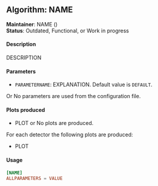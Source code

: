 ## Algorithm: NAME
**Maintainer**: NAME (<EMAIL>)   
**Status**: Outdated, Functional, or Work in progress   

#### Description
DESCRIPTION

#### Parameters
* `PARAMETERNAME`: EXPLANATION. Default value is `DEFAULT`.

Or No parameters are used from the configuration file.

#### Plots produced
* PLOT or No plots are produced.

For each detector the following plots are produced:
* PLOT

#### Usage
```toml
[NAME]
ALLPARAMETERS = VALUE
```
